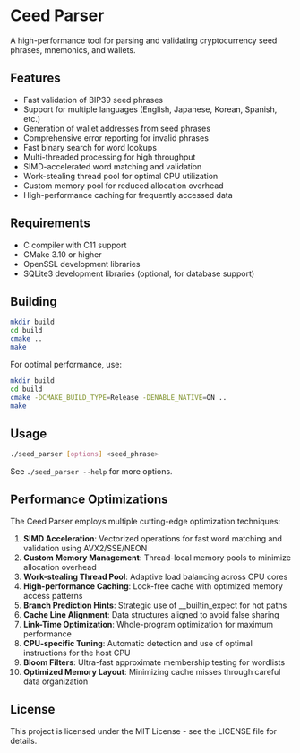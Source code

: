 # Ceed Parser

A high-performance tool for parsing and validating cryptocurrency seed phrases, mnemonics, and wallets.

## Features

- Fast validation of BIP39 seed phrases
- Support for multiple languages (English, Japanese, Korean, Spanish, etc.)
- Generation of wallet addresses from seed phrases
- Comprehensive error reporting for invalid phrases
- Fast binary search for word lookups
- Multi-threaded processing for high throughput
- SIMD-accelerated word matching and validation
- Work-stealing thread pool for optimal CPU utilization
- Custom memory pool for reduced allocation overhead
- High-performance caching for frequently accessed data

## Requirements

- C compiler with C11 support
- CMake 3.10 or higher
- OpenSSL development libraries
- SQLite3 development libraries (optional, for database support)

## Building

```bash
mkdir build
cd build
cmake ..
make
```

For optimal performance, use:

```bash
mkdir build
cd build
cmake -DCMAKE_BUILD_TYPE=Release -DENABLE_NATIVE=ON ..
make
```

## Usage

```bash
./seed_parser [options] <seed_phrase>
```

See `./seed_parser --help` for more options.

## Performance Optimizations

The Ceed Parser employs multiple cutting-edge optimization techniques:

1. **SIMD Acceleration**: Vectorized operations for fast word matching and validation using AVX2/SSE/NEON
2. **Custom Memory Management**: Thread-local memory pools to minimize allocation overhead
3. **Work-stealing Thread Pool**: Adaptive load balancing across CPU cores
4. **High-performance Caching**: Lock-free cache with optimized memory access patterns
5. **Branch Prediction Hints**: Strategic use of __builtin_expect for hot paths
6. **Cache Line Alignment**: Data structures aligned to avoid false sharing
7. **Link-Time Optimization**: Whole-program optimization for maximum performance
8. **CPU-specific Tuning**: Automatic detection and use of optimal instructions for the host CPU
9. **Bloom Filters**: Ultra-fast approximate membership testing for wordlists
10. **Optimized Memory Layout**: Minimizing cache misses through careful data organization

## License

This project is licensed under the MIT License - see the LICENSE file for details.
